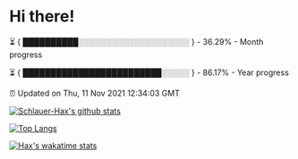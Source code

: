 # Hi there!

⏳ { ██████████░░░░░░░░░░░░░░░░░░░░ } - 36.29% - Month progress

⏳ { █████████████████████████░░░░░ } - 86.17% - Year progress

⏰ Updated on Thu, 11 Nov 2021 12:34:03 GMT


[![Schlauer-Hax's github stats](https://github-readme-stats.vercel.app/api?username=Schlauer-Hax&show_icons=true&theme=dark&count_private=true)](https://github.com/Schlauer-Hax)


[![Top Langs](https://github-readme-stats.vercel.app/api/top-langs/?username=Schlauer-Hax&layout=compact&theme=dark)](https://github.com/Schlauer-Hax?tab=repositories)


[![Hax's wakatime stats](https://github-readme-stats.vercel.app/api/wakatime?username=Hax&theme=dark)](https://wakatime.com/@Hax)

